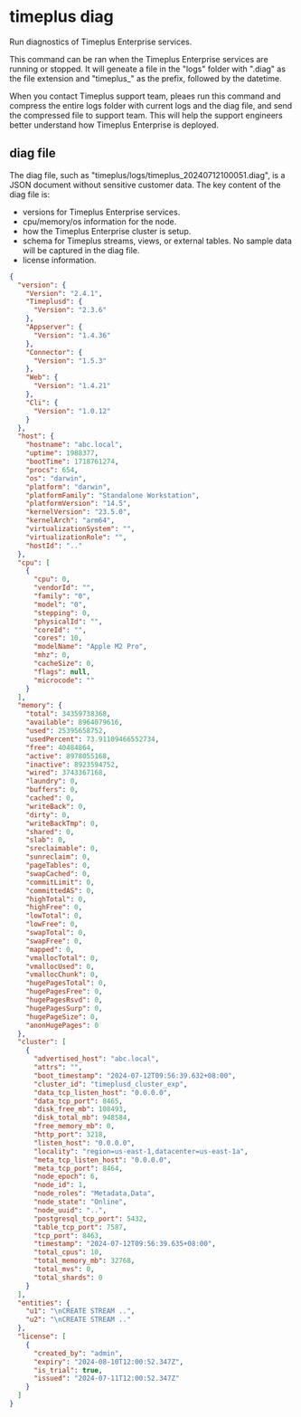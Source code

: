 # timeplus diag
Run diagnostics of Timeplus Enterprise services.

This command can be ran when the Timeplus Enterprise services are running or stopped. It will geneate a file in the "logs" folder with ".diag" as the file extension and "timeplus_" as the prefix, followed by the datetime.

When you contact Timeplus support team, pleaes run this command and compress the entire logs folder with current logs and the diag file, and send the compressed file to support team. This will help the support engineers better understand how Timeplus Enterprise is deployed.

## diag file
The diag file, such as "timeplus/logs/timeplus_20240712100051.diag", is a JSON document without sensitive customer data. The key content of the diag file is:
* versions for Timeplus Enterprise services.
* cpu/memory/os information for the node.
* how the Timeplus Enterprise cluster is setup.
* schema for Timeplus streams, views, or external tables. No sample data will be captured in the diag file.
* license information.

```json
{
  "version": {
    "Version": "2.4.1",
    "Timeplusd": {
      "Version": "2.3.6"
    },
    "Appserver": {
      "Version": "1.4.36"
    },
    "Connector": {
      "Version": "1.5.3"
    },
    "Web": {
      "Version": "1.4.21"
    },
    "Cli": {
      "Version": "1.0.12"
    }
  },
  "host": {
    "hostname": "abc.local",
    "uptime": 1988377,
    "bootTime": 1718761274,
    "procs": 654,
    "os": "darwin",
    "platform": "darwin",
    "platformFamily": "Standalone Workstation",
    "platformVersion": "14.5",
    "kernelVersion": "23.5.0",
    "kernelArch": "arm64",
    "virtualizationSystem": "",
    "virtualizationRole": "",
    "hostId": ".."
  },
  "cpu": [
    {
      "cpu": 0,
      "vendorId": "",
      "family": "0",
      "model": "0",
      "stepping": 0,
      "physicalId": "",
      "coreId": "",
      "cores": 10,
      "modelName": "Apple M2 Pro",
      "mhz": 0,
      "cacheSize": 0,
      "flags": null,
      "microcode": ""
    }
  ],
  "memory": {
    "total": 34359738368,
    "available": 8964079616,
    "used": 25395658752,
    "usedPercent": 73.91109466552734,
    "free": 40484864,
    "active": 8978055168,
    "inactive": 8923594752,
    "wired": 3743367168,
    "laundry": 0,
    "buffers": 0,
    "cached": 0,
    "writeBack": 0,
    "dirty": 0,
    "writeBackTmp": 0,
    "shared": 0,
    "slab": 0,
    "sreclaimable": 0,
    "sunreclaim": 0,
    "pageTables": 0,
    "swapCached": 0,
    "commitLimit": 0,
    "committedAS": 0,
    "highTotal": 0,
    "highFree": 0,
    "lowTotal": 0,
    "lowFree": 0,
    "swapTotal": 0,
    "swapFree": 0,
    "mapped": 0,
    "vmallocTotal": 0,
    "vmallocUsed": 0,
    "vmallocChunk": 0,
    "hugePagesTotal": 0,
    "hugePagesFree": 0,
    "hugePagesRsvd": 0,
    "hugePagesSurp": 0,
    "hugePageSize": 0,
    "anonHugePages": 0
  },
  "cluster": [
    {
      "advertised_host": "abc.local",
      "attrs": "",
      "boot_timestamp": "2024-07-12T09:56:39.632+08:00",
      "cluster_id": "timeplusd_cluster_exp",
      "data_tcp_listen_host": "0.0.0.0",
      "data_tcp_port": 8465,
      "disk_free_mb": 108493,
      "disk_total_mb": 948584,
      "free_memory_mb": 0,
      "http_port": 3218,
      "listen_host": "0.0.0.0",
      "locality": "region=us-east-1,datacenter=us-east-1a",
      "meta_tcp_listen_host": "0.0.0.0",
      "meta_tcp_port": 8464,
      "node_epoch": 6,
      "node_id": 1,
      "node_roles": "Metadata,Data",
      "node_state": "Online",
      "node_uuid": "..",
      "postgresql_tcp_port": 5432,
      "table_tcp_port": 7587,
      "tcp_port": 8463,
      "timestamp": "2024-07-12T09:56:39.635+08:00",
      "total_cpus": 10,
      "total_memory_mb": 32768,
      "total_mvs": 0,
      "total_shards": 0
    }
  ],
  "entities": {
    "u1": "\nCREATE STREAM ..",
    "u2": "\nCREATE STREAM .."
  },
  "license": [
    {
      "created_by": "admin",
      "expiry": "2024-08-10T12:00:52.347Z",
      "is_trial": true,
      "issued": "2024-07-11T12:00:52.347Z"
    }
  ]
}
```
